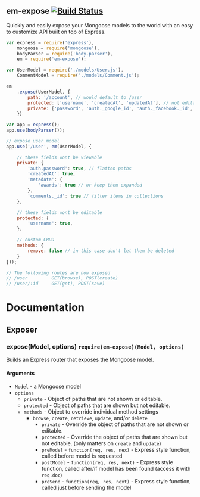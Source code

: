 em-expose [![Build Status](https://travis-ci.org/nickclaw/em-expose.svg?branch=master)](https://travis-ci.org/nickclaw/em-expose)
-------------

Quickly and easily expose your Mongoose models to the world with an
easy to customize API built on top of Express.

```javascript
var express = require('express'),
    mongoose = require('mongoose'),
    bodyParser = require('body-parser'),
    em = require('em-expose');

var UserModel = require('./models/User.js'),
    CommentModel = require('./models/Comment.js');

em
    .expose(UserModel, {
        path: '/account', // would default to /user
        protected: ['username', 'createdAt', 'updatedAt'], // not editable
        private: ['password', 'auth._google_id', 'auth._facebook._id', '__v'] // never visible
    })

var app = express();
app.use(bodyParser());

// expose user model
app.use('/user', em(UserModel, {

    // these fields wont be viewable
    private: {
        'auth.password': true, // flatten paths
        'createdAt': true,
        'metadata': {
            'awards': true // or keep them expanded
        },
        'comments._id': true // filter items in collections
    },

    // these fields wont be editable
    protected: {
        'username': true,
    },

    // custom CRUD
    methods: {
        remove: false // in this case don't let them be deleted
    }
}));

// The following routes are now exposed
// /user         GET(browse), POST(create)
// /user/:id     GET(get), POST(save)
```
# Documentation

## Exposer


### expose(Model, options) `require(em-expose)(Model, options)`
Builds an Express router that exposes the Mongoose model.

#### Arguments
* `Model` - a Mongoose model
* `options`
    * `private` - Object of paths that are not shown or editable.
    * `protected` - Object of paths that are shown but not editable.
    * `methods` - Object to override individual method settings
        * `browse`, `create`, `retrieve`, `update`, and/or `delete`
            * `private` - Override the object of paths that are not shown or editable.
            * `protected` - Override the object of paths that are shown but not editable. (only matters on `create` and `update`)
            * `preModel` - `function(req, res, nex)` - Express style function, called before model is requested
            * `postModel` - `function(req, res, next)` - Express style function, called after/if model has been found (access it with `req.doc`)
            * `preSend` - `function(req, res, next)` -  Express style function, called just before sending the model
